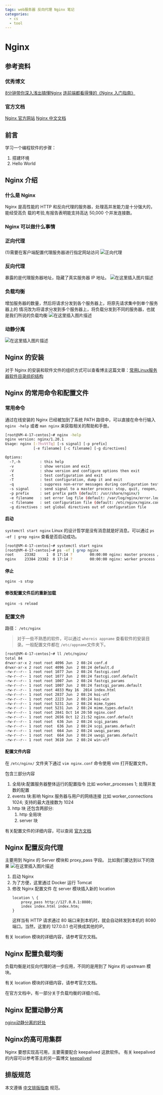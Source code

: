 ```yaml
---
tags: web服务器 反向代理 Nginx 笔记
categories:
  - cs
  - tool
---
```




# Nginx

## 参考资料

### 优秀博文
[8分钟带你深入浅出搞懂Nginx](https://zhuanlan.zhihu.com/p/34943332)
[连前端都看得懂的《Nginx 入门指南》](https://juejin.cn/post/6844904129987526663)
### 官方文档
[Nginx 官方网站](https://nginx.org)
[Nginx 中文文档](https://www.nginx.cn/doc/)


## 前言
学习一个编程软件的步骤：
1. 搭建环境
2. Hello World

## Nginx 介绍
### 什么是 Nginx 
Nginx 是高性能的 HTTP 和反向代理的服务器，处理高并发能力是十分强大的，能经受高负 载的考验,有报告表明能支持高达 50,000 个并发连接数。
### Nginx 可以做什么事情

### 正向代理
(1)需要在客户端配置代理服务器进行指定网站访问
![正向代理](https://cdn.jsdelivr.net/gh/wholon/image@main/uPic/71fb20b1de4e4142928a3bebffd8e618.png)

### 反向代理
暴露的是代理服务器地址，隐藏了真实服务器 IP 地址。
![在这里插入图片描述](https://img-blog.csdnimg.cn/92d5d014654641ae95a04bbfe70c5965.png)

### 负载均衡
增加服务器的数量，然后将请求分发到各个服务器上，将原先请求集中到单个服务器上的 情况改为将请求分发到多个服务器上，将负载分发到不同的服务器，也就是我们所说的负载均衡
![在这里插入图片描述](https://cdn.jsdelivr.net/gh/wholon/image@main/uPic/7e6800e36b634113b07742a109226a92.png)

### 动静分离
![在这里插入图片描述](https://cdn.jsdelivr.net/gh/wholon/image@main/uPic/18b00d2fc6de474f837633895de50769.png)


## Nginx 的安装
对于 Nginx 的安装和软件文件的组织方式可以查看博主这篇文章：[常用Linux服务器软件目录组织结构](https://blog.csdn.net/Holon_/article/details/120765095)

## Nginx 的常用命令和配置文件
### 常用命令
通过在线安装的 Nginx 已经被加到了系统 PATH 路径中，可以直接在命令行输入 `nginx -help` 或者 `man nginx` 来获取相关的帮助和手册。
```Bash
[root@VM-4-17-centos]~# nginx -help
nginx version: nginx/1.20.1
Usage: nginx [-?hvVtTq] [-s signal] [-p prefix]
             [-e filename] [-c filename] [-g directives]

Options:
  -?,-h         : this help
  -v            : show version and exit
  -V            : show version and configure options then exit
  -t            : test configuration and exit
  -T            : test configuration, dump it and exit
  -q            : suppress non-error messages during configuration testing
  -s signal     : send signal to a master process: stop, quit, reopen, reload
  -p prefix     : set prefix path (default: /usr/share/nginx/)
  -e filename   : set error log file (default: /var/log/nginx/error.log)
  -c filename   : set configuration file (default: /etc/nginx/nginx.conf)
  -g directives : set global directives out of configuration file
```
#### 启动
`systemctl start nginx`
Linux 的设计哲学是没有消息就是好消息。可以通过
`ps -ef | grep nginx`
查看是否启动成功。
```Bash
[root@VM-4-17-centos]~# systemctl start nginx
[root@VM-4-17-centos]~# ps -ef | grep nginx
root     23382     1  0 17:14 ?        00:00:00 nginx: master process /usr/sbin/nginx
nginx    23384 23382  0 17:14 ?        00:00:00 nginx: worker process
```
#### 停止
`nginx -s stop`

#### 修改配置文件后的重新加载
`nginx -s reload`

### 配置文件
路径： `/etc/nginx`
> 对于一些不熟悉的软件，可以通过 `whereis appname` 查看软件的安装目录。一般配置文件都在 `/etc/appname`文件夹下。

```Bash
[root@VM-4-17-centos]~# ll /etc/nginx/
total 84
drwxr-xr-x 2 root root 4096 Jun  2 08:24 conf.d
drwxr-xr-x 2 root root 4096 Jun  2 08:24 default.d
-rw-r--r-- 1 root root 1077 Jun  2 08:24 fastcgi.conf
-rw-r--r-- 1 root root 1077 Jun  2 08:24 fastcgi.conf.default
-rw-r--r-- 1 root root 1007 Jun  2 08:24 fastcgi_params
-rw-r--r-- 1 root root 1007 Jun  2 08:24 fastcgi_params.default
-rw-r--r-- 1 root root 4833 May 16  2014 index.html
-rw-r--r-- 1 root root 2837 Jun  2 08:24 koi-utf
-rw-r--r-- 1 root root 2223 Jun  2 08:24 koi-win
-rw-r--r-- 1 root root 5231 Jun  2 08:24 mime.types
-rw-r--r-- 1 root root 5231 Jun  2 08:24 mime.types.default
-rw-r--r-- 1 root root 2841 Oct 14 20:50 nginx.conf
-rw-r--r-- 1 root root 2656 Oct 12 21:52 nginx.conf.default
-rw-r--r-- 1 root root  636 Jun  2 08:24 scgi_params
-rw-r--r-- 1 root root  636 Jun  2 08:24 scgi_params.default
-rw-r--r-- 1 root root  664 Jun  2 08:24 uwsgi_params
-rw-r--r-- 1 root root  664 Jun  2 08:24 uwsgi_params.default
-rw-r--r-- 1 root root 3610 Jun  2 08:24 win-utf
```
#### 配置文件内容
在 `/etc/nginx/` 文件夹下通过 `vim nginx.conf` 命令使用 vim 打开配置文件。

包含三部分内容
1. 全局块:配置服务器整体运行的配置指令 比如 worker_processes 1; 处理并发数的配置
2. events 块:影响 Nginx 服务器与用户的网络连接 比如 worker_connections 1024; 支持的最大连接数为 1024
3. http 块 还包含两部分: 
	1. http 全局块 
	2. server 块

有关配置文件的详细内容，可以查阅 [官方文档](http://nginx.org/en/docs/)

## Nginx 配置反向代理
主要用到 Nginx 的 Server 模块和 proxy_pass 字段。
比如我们要达到以下的效果
![在这里插入图片描述](https://img-blog.csdnimg.cn/0c8b1f9150534290aeb3f572b0fc5d12.jpg)
1. 启动 Nginx
2. 为了方便，这里通过 Docker 运行 Tomcat
3. 修改 Nginx 配置文件
	在 server 模块插入新的 location
	```
	location \ {
		proxy_pass http://127.0.0.1:8080;
		index index.html index.htm;
	}
	```
	这样当有 HTTP 请求通过 80 端口来到本机时，就会自动转发到本机的 8080 端口。当然，这里的 127.0.0.1 也可换成其他的IP。

有关 location 模块的详细内容，请参考官方文档。

## Nginx 配置负载均衡
负载均衡是对反向代理的进一步应用，不同的是用到了 Nginx 的 upstream 模块。

有关 location 模块的详细内容，请参考官方文档。

在官方文档中，有一部分关于负载均衡的详细介绍。
## Nginx 配置动静分离
[nginx动静分离的好处](https://www.php.cn/nginx/424631.html)
## Nginx的高可用集群
Nginx 要想实现高可用，主要需要配合 keepalived 这款软件。
有关 keepalived 的内容可以参考答主的另一篇博文 [keepalived](https://blog.csdn.net/Holon_/article/details/120803226)
## 排版规范
本文遵循 [中文排版指南](https://github.com/mzlogin/chinese-copywriting-guidelines) 规范。